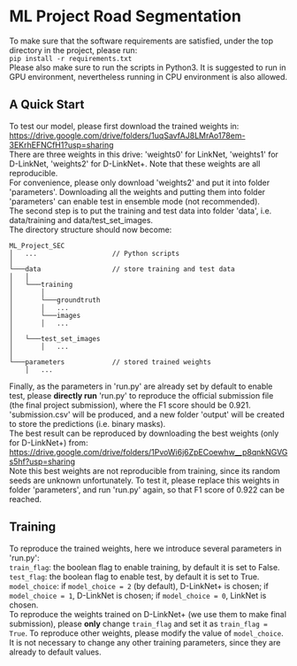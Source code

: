 # ML Project Road Segmentation

To make sure that the software requirements are satisfied, under the top directory in the project, please run:  
`pip install -r requirements.txt`  
Please also make sure to run the scripts in Python3. It is suggested to run in GPU environment, nevertheless running in CPU environment is also allowed.  

## A Quick Start
To test our model, please first download the trained weights in:  
https://drive.google.com/drive/folders/1uqSavfAJ8LMrAo178em-3EKrhEFNCfH1?usp=sharing  
There are three weights in this drive: 'weights0' for LinkNet, 'weights1' for D-LinkNet, 'weights2' for D-LinkNet+. Note that these weights are all reproducible.  
For convenience, please only download 'weights2' and put it into folder 'parameters'. Downloading all the weights and putting them into folder 'parameters' can enable test in ensemble mode (not recommended).  
The second step is to put the training and test data into folder 'data', i.e. data/training and data/test_set_images.  
The directory structure should now become:  
```
ML_Project_SEC
│   ...                   // Python scripts
│
└───data                  // store training and test data
│   │
│   └───training
│       │   
│       └───groundtruth
│       │   ...
│       └───images
│       │   ...
│       
│   └───test_set_images
│       │   ...
│       
└───parameters            // stored trained weights
    │   ...
```

Finally, as the parameters in 'run.py' are already set by default to enable test, please **directly run** 'run.py' to reproduce the official submission file (the final project submission), where the F1 score should be 0.921. 'submission.csv' will be produced, and a new folder 'output' will be created to store the predictions (i.e. binary masks).  
The best result can be reproduced by downloading the best weights (only for D-LinkNet+) from:  
https://drive.google.com/drive/folders/1PvoWi6j6ZpECoewhw__p8qnkNGVGs5hf?usp=sharing  
Note this best weights are not reproducible from training, since its random seeds are unknown unfortunately. To test it, please replace this weights in folder 'parameters', and run 'run.py' again, so that F1 score of 0.922 can be reached.  

## Training
To reproduce the trained weights, here we introduce several parameters in 'run.py':  
`train_flag`: the boolean flag to enable training, by default it is set to False.  
`test_flag`: the boolean flag to enable test, by default it is set to True.  
`model_choice`: if `model_choice = 2` (by default), D-LinkNet+ is chosen; if `model_choice = 1`, D-LinkNet is chosen; if `model_choice = 0`, LinkNet is chosen.  
To reproduce the weights trained on D-LinkNet+ (we use them to make final submission), please **only** change `train_flag` and set it as `train_flag = True`. To reproduce other weights, please modify the value of `model_choice`. It is not necessary to change any other training parameters, since they are already to default values.  
